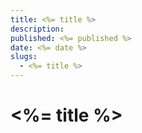 ```yaml
---
title: <%= title %>
description:
published: <%= published %>
date: <%= date %>
slugs:
  - <%= title %>
---
```


# <%= title %>

